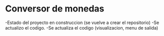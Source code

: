 <h1>Conversor de monedas</h1>

-Estado del proyecto en construccion (se vuelve a crear el repositorio)
-Se actualizo el codigo.
-Se actualiza el codigo (visualizacion, menu de salida)
